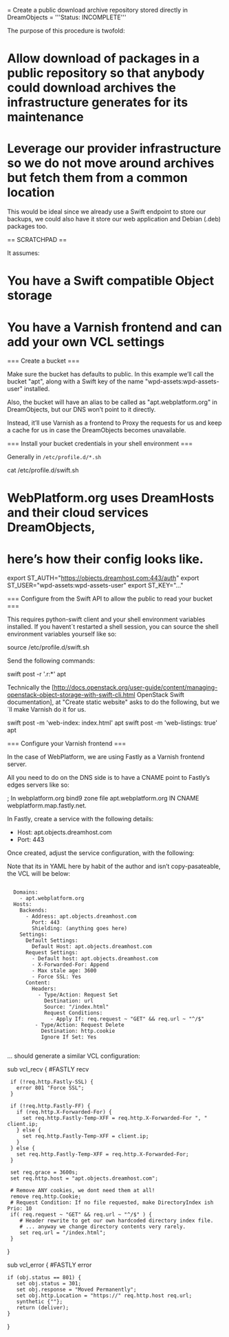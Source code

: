 = Create a public download archive repository stored directly in DreamObjects =
'''Status: INCOMPLETE'''

The purpose of this procedure is twofold:
# Allow download of packages in a public repository so that anybody could download archives the infrastructure generates for its maintenance
# Leverage our provider infrastructure so we do not move around archives but fetch them from a common location

This would be ideal since we already use a Swift endpoint to store our backups, we could also have it store our web application and Debian (.deb) packages too.

== SCRATCHPAD == 

It assumes:

# You have a Swift compatible Object storage
# You have a Varnish frontend and can add your own VCL settings

=== Create a bucket ===

Make sure the bucket has defaults to public.
In this example we’ll call the bucket "apt", along with a Swift key of the name "wpd-assets:wpd-assets-user" installed.

Also, the bucket will have an alias to be called as "apt.webplatform.org" in DreamObjects, but our DNS won’t point to it directly.

Instead, it’ll use Varnish as a frontend to Proxy the requests for us and keep a cache for us in case the DreamObjects becomes unavailable.


=== Install your bucket credentials in your shell environment ===

Generally in `/etc/profile.d/*.sh`

  cat /etc/profile.d/swift.sh
  # WebPlatform.org uses DreamHosts and their cloud services DreamObjects,
  # here’s how their config looks like.
  export ST_AUTH="https://objects.dreamhost.com:443/auth"
  export ST_USER="wpd-assets:wpd-assets-user"
  export ST_KEY="..."


=== Configure from the Swift API to allow the public to read your bucket ===

This requires python-swift client and your shell environment variables installed.
If you havent´t restarted a shell session, you can source the shell environment variables yourself like so:

  source /etc/profile.d/swift.sh

Send the following commands:

  swift post -r '.r:*' apt

Technically the [http://docs.openstack.org/user-guide/content/managing-openstack-object-storage-with-swift-cli.html OpenStack Swift documentation], at "Create static website" asks to do the following, but we´ll make Varnish do it for us.

  swift post -m 'web-index: index.html' apt
  swift post -m 'web-listings: true' apt


=== Configure your Varnish frontend ===

In the case of WebPlatform, we are using Fastly as a Varnish frontend server.

All you need to do on the DNS side is to have a CNAME point to Fastly’s edges servers like so:

  ; In webplatform.org bind9 zone file
  apt.webplatform.org IN CNAME webplatform.map.fastly.net.

In Fastly, create a service with the following details:

* Host: apt.objects.dreamhost.com
* Port: 443

Once created, adjust the service configuration, with the following:

Note that its in YAML here by habit of the author and isn’t copy-pasateable, the VCL will be below:

<code>
  Domains:
    - apt.webplatform.org
  Hosts:
    Backends:
      - Address: apt.objects.dreamhost.com
        Port: 443
        Shielding: (anything goes here)
    Settings:
      Default Settings:
        Default Host: apt.objects.dreamhost.com
      Request Settings:
        - Default host: apt.objects.dreamhost.com
        - X-Forwarded-For: Append
        - Max stale age: 3600
        - Force SSL: Yes
      Content:
        Headers:
          - Type/Action: Request Set
            Destination: url
            Source: "/index.html"
            Request Conditions:
              - Apply If: req.request ~ "GET" && req.url ~ "^/$"
         - Type/Action: Request Delete
           Destination: http.cookie
           Ignore If Set: Yes
  </code>


... should generate a similar VCL configuration:

<syntaxHighlight lang="c">
  sub vcl_recv {
  #FASTLY recv

     if (!req.http.Fastly-SSL) {
       error 801 "Force SSL";
     }

     if (!req.http.Fastly-FF) {
       if (req.http.X-Forwarded-For) {
         set req.http.Fastly-Temp-XFF = req.http.X-Forwarded-For ", " client.ip;
       } else {
         set req.http.Fastly-Temp-XFF = client.ip;
       }
     } else {
       set req.http.Fastly-Temp-XFF = req.http.X-Forwarded-For;
     }

     set req.grace = 3600s;
     set req.http.host = "apt.objects.dreamhost.com";

     # Remove ANY cookies, we dont need them at all!
     remove req.http.Cookie;
     # Request Condition: If no file requested, make DirectoryIndex ish Prio: 10
     if( req.request ~ "GET" && req.url ~ "^/$" ) {
        # Header rewrite to get our own hardcoded directory index file.
        # ... anyway we change directory contents very rarely.
        set req.url = "/index.html";
     }
  }

  sub vcl_error {
  #FASTLY error

    if (obj.status == 801) {
       set obj.status = 301;
       set obj.response = "Moved Permanently";
       set obj.http.Location = "https://" req.http.host req.url;
       synthetic {""};
       return (deliver);
    }
  }
</syntaxHighlight>